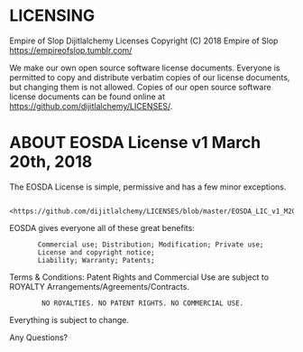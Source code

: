 # LICENSING
Empire of Slop Dijitlalchemy Licenses
Copyright (C) 2018 Empire of Slop <https://empireofslop.tumblr.com/>

We make our own open source software license documents. 
Everyone is permitted to copy and distribute verbatim copies of our license 
documents, but changing them is not allowed. Copies of our open source software 
license documents can be found online at <https://github.com/dijitlalchemy/LICENSES/>.

# ABOUT EOSDA License v1 March 20th, 2018
The EOSDA License is simple, permissive and has a few minor exceptions.

           <https://github.com/dijitlalchemy/LICENSES/blob/master/EOSDA_LIC_v1_M202018>
 
EOSDA gives everyone all of these great benefits:
           
           Commercial use; Distribution; Modification; Private use; 
           License and copyright notice; 
           Liability; Warranty; Patents;

Terms & Conditions: 
Patent Rights and Commercial Use are subject to ROYALTY Arrangements/Agreements/Contracts.
            
            NO ROYALTIES. NO PATENT RIGHTS. NO COMMERCIAL USE.

Everything is subject to change.

Any Questions?

